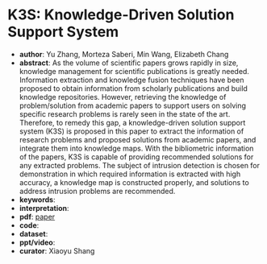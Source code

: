 # K3S: Knowledge-Driven Solution Support System 
- **author**: Yu Zhang, Morteza Saberi, Min Wang, Elizabeth Chang    
- **abstract**: As the volume of scientific papers grows rapidly in size, knowledge management for scientific publications is greatly needed. Information extraction and knowledge fusion techniques have been proposed to obtain information from scholarly publications and build knowledge repositories. However, retrieving the knowledge of problem/solution from academic papers to support users on solving specific research problems is rarely seen in the state of the art. Therefore, to remedy this gap, a knowledge-driven solution support system (K3S) is proposed in this paper to extract the information of research problems and proposed solutions from academic papers, and integrate them into knowledge maps. With the bibliometric information of the papers, K3S is capable of providing recommended solutions for any extracted problems. The subject of intrusion detection is chosen for demonstration in which required information is extracted with high accuracy, a knowledge map is constructed properly, and solutions to address intrusion problems are recommended.
- **keywords**: 
- **interpretation**:
- **pdf**: [paper](https://www.aaai.org/ojs/index.php/AAAI/article/view/5074/4947)
- **code**: 
- **dataset**:  
- **ppt/video**:
- **curator**: Xiaoyu Shang 
